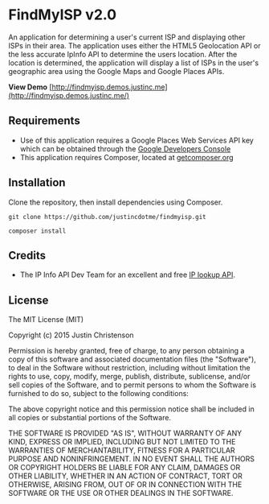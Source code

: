# FindMyISP v2.0
 An application for determining a user's current ISP and displaying other ISPs in their area.
 The application uses either the HTML5 Geolocation API or the less accurate IpInfo API to determine the users location. 
 After the location is determined, the application will display a list of ISPs in the user's geographic area using the Google Maps and Google Places APIs.

 **View Demo**
 [http://findmyisp.demos.justinc.me](http://findmyisp.demos.justinc.me/)


## Requirements
 - Use of this application requires a Google Places Web Services API key which can be obtained through the [Google Developers Console](https://developers.google.com)
 - This application requires Composer, located at [getcomposer.org](https://getcomposer.org/)

## Installation

 Clone the repository, then install dependencies using Composer.
 
    git clone https://github.com/justincdotme/findmyisp.git

    composer install
    
        

## Credits

 - The IP Info API Dev Team for an excellent and free [IP lookup API](http://ipinfo.io/).

## License

 The MIT License (MIT)
 
 Copyright (c) 2015 Justin Christenson
 
 Permission is hereby granted, free of charge, to any person obtaining a copy
 of this software and associated documentation files (the "Software"), to deal
 in the Software without restriction, including without limitation the rights
 to use, copy, modify, merge, publish, distribute, sublicense, and/or sell
 copies of the Software, and to permit persons to whom the Software is
 furnished to do so, subject to the following conditions:
 
 The above copyright notice and this permission notice shall be included in
 all copies or substantial portions of the Software.
 
 THE SOFTWARE IS PROVIDED "AS IS", WITHOUT WARRANTY OF ANY KIND, EXPRESS OR
 IMPLIED, INCLUDING BUT NOT LIMITED TO THE WARRANTIES OF MERCHANTABILITY,
 FITNESS FOR A PARTICULAR PURPOSE AND NONINFRINGEMENT. IN NO EVENT SHALL THE
 AUTHORS OR COPYRIGHT HOLDERS BE LIABLE FOR ANY CLAIM, DAMAGES OR OTHER
 LIABILITY, WHETHER IN AN ACTION OF CONTRACT, TORT OR OTHERWISE, ARISING FROM,
 OUT OF OR IN CONNECTION WITH THE SOFTWARE OR THE USE OR OTHER DEALINGS IN
 THE SOFTWARE.